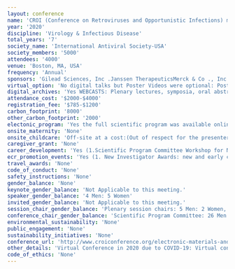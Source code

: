 ```yaml
---
layout: conference 
name: 'CROI (Conference on Retroviruses and Opportunistic Infections) meeting'
year: '2020'
discipline: 'Virology & Infectious Disease'
total_years: '7'
society_name: 'International Antiviral Society-USA'
society_members: '5000'
attendees: '4000'
venue: 'Boston, MA, USA'
frequency: 'Annual'
sponsors: 'Gilead Sciences, Inc .Janssen TherapeuticsMerck & Co ., Inc .ViiV Healthcare, Additional support has been provided byAbbVie Inc .Theratechnologies Inc.'
virtual_option: 'No digital talks but Poster Videos were optional: Poster presenters may upload a short video (up to 5-minute description) of their research. Poster presenter videos are available to attendees during the conference via the CROI Mobile App and to the public after the conference on the CROI website.'
digital_archives: 'Yes WEBCASTS: Plenary lectures, symposia, oral abstract sessions, and themed discussions will be available as webcasts within 24 hours of the end of the relevant session. Webcasts are also available as streaming videos for the Apple iPad and iPhone .Visit www .CROIconference .org or www .CROIwebcasts .org to access the CROI webcasts. '
attendance_cost: '$2000-$4000'
registration_fee: '$785-$1200'
carbon_footprint: '8000'
other_carbon_footprint: '2000'
electonic_program: 'Yes the full scientific program was available online as a .pdf file and an App:The CROI 2020 Mobile App has many features to enhance your conference experience, including to:    • View abstracts   • Find information about speakers and other CROI attendees    • Contact and communicate with other CROI attendees    • Create a personal calendar of the sessions you plan to attend    • Email session notes    • Receive the latest changes to the CROI program    • View electronic posters and video descriptions of presentationsThe Mobile App is compatible with iOS and Android devices .'
onsite_maternity: 'None'
onsite_childcare: 'Off-site at a cost:(Out of respect for the presenters and conference attendees, children are not permitted in meeting rooms, including the poster halls . If you require child care services, you may refer to the following resources suggested by local hosts . You may also contact the concierge of your hotel . The following list is provided by Signature Boston as a courtesy only .Boston Sitter Company: www .bostonsitterco .com/services Care.com: www.care.com)'
caregiver_grant: 'None'
career_development: 'Yes (1.Scientific Program Committee Workshop for New Investigators and Trainees)'
ecr_promotion_events: 'Yes (1. New Investigator Awards: new and early career investigators working in HIV research to help them further their education and to network with other researchers in the field . New Investigator Scholarship awardees are presenting authors on accepted abstracts and have been highly recommended by their mentors   2. International Investigator Awards: CROI offers scholarships to international investigators and community educators working in resource-limited countries who would otherwise be unable to attend CROI . Through their applications and letters of recommendation, these awardees have shown that they will greatly benefit from the opportunity to participate in CROI)'
travel_awards: 'None'
code_of_conduct: 'None'
safety_instructions: 'None'
gender_balance: 'None'
keynote_gender_balance: 'Not Applicable to this meeting.'
speaker_gender_balance: '4 Men: 5 Women'
invited_gender_balance: 'Not Applicable to this meeting.'
session_chair_gender_balance: 'Plenary session chairs: 5 Men: 2 Women, Oral Session chairs:13 Men: 13 Women'
conference_chair_gender_balance: 'Scientific Program Committee: 26 Men: 15 Women'
environmental_sustainability: 'None'
public_engagement: 'None'
sustainability_initiatives: 'None'
conference_url: 'http://www.croiconference.org/electronic-materials-and-evaluations'
other_details: 'Virtual Conference in 2020 due to COVID-19: Virtual conferencing FAQ:http://www.croiconference.org/virtual-croi-faq'
code_of_ethics: 'None'
---
```

